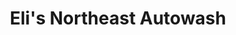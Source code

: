 ---
title: "Eli's Northeast Autowash"
url: /grand-rapids/elis-northeast-autowash/
shop: Lebensmittel
---